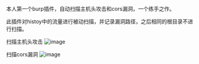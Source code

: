 本人第一个burp插件，自动扫描主机头攻击和cors漏洞，一个练手之作。

此插件对histoy中的流量进行被动扫描，并记录漏洞路径，之后相同的根目录不进行扫描。

扫描主机头攻击
![image](https://github.com/user-attachments/assets/f0a6f705-b93d-4dd5-bd9c-d9ee47319ccf)

扫描cors漏洞
![image](https://github.com/user-attachments/assets/3e75ed98-8315-4963-bcef-5cf79a5d0f45)





